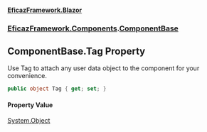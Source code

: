 #### [EficazFramework.Blazor](EficazFrameworkBlazor.md 'EficazFramework Blazor')
### [EficazFramework.Components](EficazFrameworkBlazor.md#EficazFramework_Components 'EficazFramework.Components').[ComponentBase](ComponentBase.md 'EficazFramework.Components.ComponentBase')
## ComponentBase.Tag Property
Use Tag to attach any user data object to the component for your convenience.  
```csharp
public object Tag { get; set; }
```
#### Property Value
[System.Object](https://docs.microsoft.com/en-us/dotnet/api/System.Object 'System.Object')

